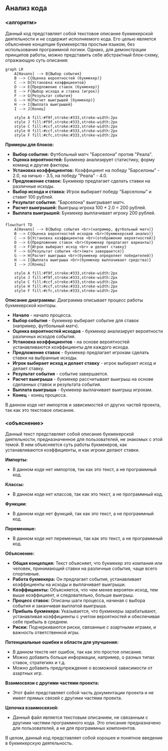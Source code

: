 ## Анализ кода

### <алгоритм>
Данный код представляет собой текстовое описание букмекерской деятельности и не содержит исполняемого кода. Его целью является объяснение концепции букмекерства простым языком, без использования программной логики. Однако, для демонстрации принципов работы, можно представить себе абстрактный блок-схему, отражающую суть описания:

```mermaid
graph LR
    A[Начало] --> B{Выбор события}
    B --> C{Оценка вероятностей (букмекер)}
    C --> D{Установка коэффициентов}
    D --> E{Предложение ставок (букмекер)}
    E --> F{Выбор исхода и ставка (игрок)}
    F --> G{Результат события}
    G --> H{Расчет выигрышей (букмекер)}
    H --> I{Выплата выигрышей}
    I --> J[Конец]
    
    style A fill:#f9f,stroke:#333,stroke-width:2px
    style J fill:#f9f,stroke:#333,stroke-width:2px
    style C fill:#ccf,stroke:#333,stroke-width:2px
    style H fill:#ccf,stroke:#333,stroke-width:2px
    style F fill:#cfc,stroke:#333,stroke-width:2px
```
**Примеры для блоков:**
- **Выбор события:** Футбольный матч "Барселона" против "Реала".
- **Оценка вероятностей:** Букмекер анализирует статистику, форму команд и другие факторы.
- **Установка коэффициентов:** Коэффициент на победу "Барселоны" - 2.0, на ничью - 3.5, на победу "Реала" - 4.0.
- **Предложение ставок:** Букмекер предлагает сделать ставки на различные исходы.
- **Выбор исхода и ставка:** Игрок выбирает победу "Барселоны" и ставит 100 рублей.
- **Результат события:** "Барселона" выигрывает матч.
- **Расчет выигрышей:** Выигрыш игрока 100 * 2.0 = 200 рублей.
- **Выплата выигрышей:** Букмекер выплачивает игроку 200 рублей.

### <mermaid>
```mermaid
flowchart TD
    A[Начало] --> B{Выбор события <br>(например, футбольный матч)}
    B --> C{Оценка вероятностей исходов <br>(букмекерский анализ)}
    C --> D{Установка коэффициентов <br>(отображение вероятностей)}
    D --> E{Предложение ставок <br>(букмекер предлагает варианты)}
    E --> F{Игрок выбирает исход <br> и делает ставку}
    F --> G{Результат события <br>(матч завершается)}
    G --> H{Расчет выигрыша <br>(букмекер определяет победителей)}
    H --> I{Выплата выигрыша <br>(букмекер выплачивает средства)}
    I --> J[Конец]
    
    style A fill:#f9f,stroke:#333,stroke-width:2px
    style J fill:#f9f,stroke:#333,stroke-width:2px
    style C fill:#ccf,stroke:#333,stroke-width:2px
    style H fill:#ccf,stroke:#333,stroke-width:2px
    style F fill:#cfc,stroke:#333,stroke-width:2px
```

**Описание диаграммы:**
Диаграмма описывает процесс работы букмекерской конторы. 
- **Начало** - начало процесса.
- **Выбор события** - букмекер выбирает событие для ставок (например, футбольный матч).
- **Оценка вероятностей исходов** - букмекер анализирует вероятности различных исходов события.
- **Установка коэффициентов** - на основе вероятностей устанавливаются коэффициенты для каждого исхода.
- **Предложение ставок** - букмекер предлагает игрокам сделать ставки на выбранные исходы.
- **Игрок выбирает исход и делает ставку** - игрок выбирает исход и делает ставку.
- **Результат события** - событие завершается.
- **Расчет выигрыша** - букмекер рассчитывает выигрыш на основе сделанных ставок и результата события.
- **Выплата выигрыша** - букмекер выплачивает выигрыш игрокам.
- **Конец** - конец процесса.

В данном коде нет импортов и зависимостей от других частей проекта, так как это текстовое описание.

### <объяснение>
Данный текст представляет собой описание букмекерской деятельности, предназначенное для пользователей, не знакомых с этой темой. В нем объясняется суть работы букмекеров, как устанавливаются коэффициенты, и как игроки делают ставки.

**Импорты:**
- В данном коде нет импортов, так как это текст, а не программный код.

**Классы:**
- В данном коде нет классов, так как это текст, а не программный код.

**Функции:**
- В данном коде нет функций, так как это текст, а не программный код.

**Переменные:**
- В данном коде нет переменных, так как это текст, а не программный код.

**Объяснение:**

- **Общая концепция:** Текст объясняет, что букмекер это компания или человек, принимающий ставки на различные события, чаще всего спортивные.
- **Работа букмекера:** Он предлагает события, устанавливает коэффициенты на исходы и выплачивает выигрыши.
- **Коэффициенты:** Объясняется, что чем менее вероятен исход, тем выше коэффициент, и следовательно, больше выигрыш.
- **Процесс ставок:** Описаны шаги процесса, начиная с выбора события и заканчивая выплатой выигрыша.
- **Прибыль букмекера:** Указывается, что букмекеры зарабатывают, устанавливая коэффициенты с учетом вероятностей и обеспечивая себе прибыль в среднем.
- **Риски:** Подчеркиваются риски, связанные с азартными играми, и важность ответственной игры.

**Потенциальные ошибки и области для улучшения:**
- В данном тексте нет ошибок, так как это простое описание.
- Можно добавить больше информации, например, о разных типах ставок, стратегиях и т.д.
- Можно добавить предупреждение о возможной зависимости от азартных игр.

**Взаимосвязи с другими частями проекта:**
- Этот файл представляет собой часть документации проекта и не имеет прямых связей с другими частями проекта.

**Цепочка взаимосвязей:**
- Данный файл является текстовым описанием, не связанным с другими частями программного кода. Это описание предназначено для пользователей, а не для программных компонентов.

В целом, данный код представляет собой хорошее и понятное введение в букмекерскую деятельность.